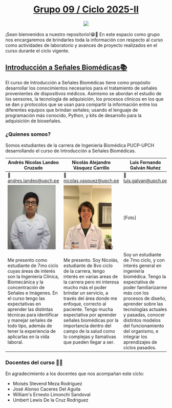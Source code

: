 <h1 align="center"><ins>Grupo 09 / Ciclo 2025-II </ins></h1>

<p align="center">
  <img src="Otros/2016-07-29-myo-emg_thumb.gif"/>
</p>

¡Sean bienvenidos a nuestro repositorio!😁🙌 En este espacio como grupo nos encargaremos de brindarles toda la información con respecto al curso como actividades de laboratorio y avances de proyecto realizados en el curso durante el ciclo vigente.

## <ins>Introducción a Señales Biomédicas📚</ins> 

El curso de Introducción a Señales Biomédicas tiene como propósito desarrollar los conocimientos necesarios para el tratamiento de señales provenientes de dispositivos médicos. Asimismo se abordan el estudio de los sensores, la tecnología de adquisición, los procesos clínicos en los que se dan y protocolos que se usan para compartir la información entre los diferentes equipos que brindan señales; usando el lenguaje de programación más conocido, Python, y kits de desarrollo para la adquisición de bioseñales.

### ¿Quienes somos?
Somos estudiantes de la carrera de Ingeniería Biomédica PUCP-UPCH desarrollando el curso de Introducción a Señales Biomédicas.

| Andrés Nicolas Landeo Cruzado  | Nicolás Alejandro Vásquez Carrillo | Luis Fernando Galván Nuñez | 
|-------|----------|----------|  
| 📧 andres.landeo@upch.pe | 📧 nicolas.vasquez@upch.pe | 📧 luis.galvan@upch.pe |  
| <img src="Otros/Andres.jpg" width='150' height='200'/>| <img src="Otros/pfp.jpg" width='150' height='200'>/| [Foto] |
| Me presento como estudiante de 7mo ciclo cuyas áreas de interés son la Ingeniería Clínica, Biomecánica y la concentración de Señales e Imágenes. En el curso tengo las expectativas en aprender las distintas técnicas para identificar y manejar señales de todo tipo, además de tener la experiencia de aplicarlas en la vida laboral. | Me presento. Soy Nicolás, estudiante de 8vo ciclo de la carrera, tengo interés en varias areas de la carrera pero mi interesa mucho más el poder brindar un servicio, a través del área donde me enfoque, correcto al paciente. Tengo mucha expectativa por aprender señales biomédicas por la importancia dentro del campo de la salud como lo complejas y llamativas que pueden llegar a ser.  | Soy un estudiante de 7mo ciclo, y con interés general en ingeniería biomédica. Tengo la expectativa de poder familiarizarme más con los procesos de diseño, aprender sobre las tecnologías actuales y pasadas, conocer distintos modelos del funcionamiento del organismo, e integrar los aprendizajes de ciclos pasados. | 

### Docentes del curso 🧑‍🏫
En agradecimiento a los docentes que nos acompañan este ciclo: 
- Moisés Stevend Meza Rodriguez
- José Alonso Caceres Del Aguila
- William's Ernesto Limonchi Sandoval
- Umbert Lewis De la Cruz Rodriguez


